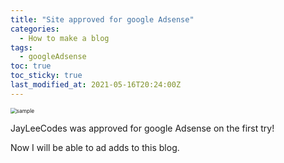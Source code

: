 ```yaml
---
title: "Site approved for google Adsense"
categories:
  - How to make a blog
tags:
  - googleAdsense
toc: true
toc_sticky: true
last_modified_at: 2021-05-16T20:24:00Z
---
```


<img src="https://user-images.githubusercontent.com/46912607/118395362-f3f83380-b684-11eb-83e4-70471046f161.png" alt="sample" style="zoom:60%;" />

JayLeeCodes was approved for google Adsense on the first try!

Now I will be able to ad adds to this blog.

